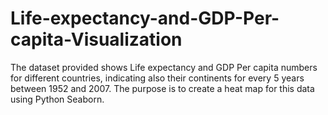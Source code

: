 # Life-expectancy-and-GDP-Per-capita-Visualization
The dataset provided shows Life expectancy and GDP Per capita numbers for different countries, indicating also their continents for every 5 years between 1952 and 2007. The purpose is to create a heat map for this data using Python Seaborn.
